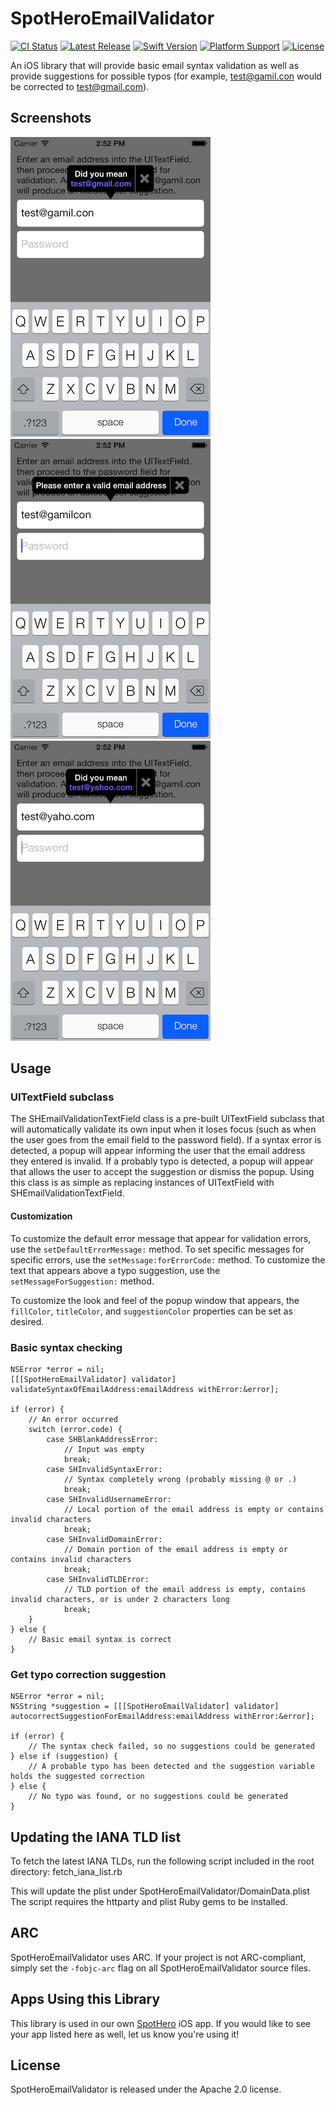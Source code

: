 # SpotHeroEmailValidator

[![CI Status](https://github.com/spothero/SpotHeroEmailValidator-iOS/workflows/CI/badge.svg)](https://github.com/spothero/SpotHeroEmailValidator-iOS/actions?query=workflow%3A%22CI%22)
[![Latest Release](https://img.shields.io/github/v/tag/spothero/SpotHeroEmailValidator-iOS?color=blue&label=latest)](https://github.com/spothero/SpotHeroEmailValidator-iOS/releases)
[![Swift Version](https://img.shields.io/static/v1?label=swift&message=5.3&color=red&logo=swift&logoColor=white)](https://developer.apple.com/swift)
[![Platform Support](https://img.shields.io/static/v1?label=platform&message=iOS%20|%20macOS&color=darkgray)](https://github.com/spothero/SpotHeroEmailValidator-iOS/blob/master/Package.swift)
[![License](https://img.shields.io/github/license/spothero/SpotHeroEmailValidator-iOS)](https://github.com/spothero/SpotHeroEmailValidator-iOS/blob/master/LICENSE)

An iOS library that will provide basic email syntax validation as well as provide suggestions for possible typos (for example, test@gamil.con would be corrected to test@gmail.com).

## Screenshots
![Typo correction suggestion](docs/screenshots/screenshot_1.png "Typo correction suggestion")
![Basic syntax validation](docs/screenshots/screenshot_2.png "Basic syntax validation")
![Typo correction suggestion](docs/screenshots/screenshot_3.png "Typo correction suggestion")

## Usage
### UITextField subclass
The SHEmailValidationTextField class is a pre-built UITextField subclass that will automatically validate its own input when it loses focus (such as when the user goes from the email field to the password field).  If a syntax error is detected, a popup will appear informing the user that the email address they entered is invalid.  If a probably typo is detected, a popup will appear that allows the user to accept the suggestion or dismiss the popup.  Using this class is as simple as replacing instances of UITextField with SHEmailValidationTextField.

#### Customization
To customize the default error message that appear for validation errors, use the `setDefaultErrorMessage:` method.  To set specific messages for specific errors, use the `setMessage:forErrorCode:` method.  To customize the text that appears above a typo suggestion, use the `setMessageForSuggestion:` method.

To customize the look and feel of the popup window that appears, the `fillColor`, `titleColor`, and `suggestionColor` properties can be set as desired.

### Basic syntax checking
	NSError *error = nil;
	[[[SpotHeroEmailValidator] validator] validateSyntaxOfEmailAddress:emailAddress withError:&error];

	if (error) {
		// An error occurred
		switch (error.code) {
			case SHBlankAddressError:
				// Input was empty
				break;
			case SHInvalidSyntaxError:
				// Syntax completely wrong (probably missing @ or .)
				break;
			case SHInvalidUsernameError:
				// Local portion of the email address is empty or contains invalid characters
				break;
			case SHInvalidDomainError:
				// Domain portion of the email address is empty or contains invalid characters
				break;
			case SHInvalidTLDError:
				// TLD portion of the email address is empty, contains invalid characters, or is under 2 characters long
				break;
		}
	} else {
		// Basic email syntax is correct
	}

### Get typo correction suggestion
	NSError *error = nil;
	NSString *suggestion = [[[SpotHeroEmailValidator] validator] autocorrectSuggestionForEmailAddress:emailAddress withError:&error];

	if (error) {
		// The syntax check failed, so no suggestions could be generated
	} else if (suggestion) {
		// A probable typo has been detected and the suggestion variable holds the suggested correction
	} else {
		// No typo was found, or no suggestions could be generated
	}

## Updating the IANA TLD list
To fetch the latest IANA TLDs, run the following script included in the root directory:
  fetch_iana_list.rb

This will update the plist under SpotHeroEmailValidator/DomainData.plist
The script requires the httparty and plist Ruby gems to be installed.

## ARC
SpotHeroEmailValidator uses ARC. If your project is not ARC-compliant, simply set the `-fobjc-arc` flag on all SpotHeroEmailValidator source files.

## Apps Using this Library
This library is used in our own [SpotHero](https://apps.apple.com/us/app/spothero-find-parking-nearby/id499097243) iOS app. If you would like to see your app listed here as well, let us know you're using it!

## License
SpotHeroEmailValidator is released under the Apache 2.0 license.
